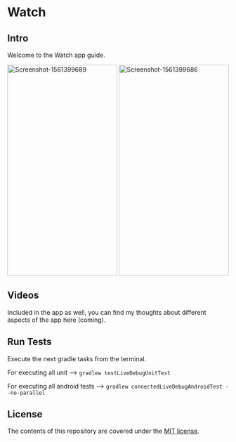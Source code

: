 # Watch

## Intro

Welcome to the Watch app guide.

<a href="https://ibb.co/ngzFFDR"><img src="https://i.ibb.co/ysc82GW/Screenshot-1563618481.png" alt="Screenshot-1561399689" border="0" width="250" height="480"></a>
<a href="https://ibb.co/zPDMmVX"><img src="https://i.ibb.co/ZmqG7Bm/Screenshot-1563618490.png" alt="Screenshot-1561399686" border="0" width="250" height="480"></a>

## Videos

Included in the app as well, you can find my thoughts about different aspects of the app here (coming).

## Run Tests

Execute the next gradle tasks from the terminal.

For executing all unit --> `gradlew testLiveDebugUnitTest`

For executing all android tests --> `gradlew connectedLiveDebugAndroidTest --no-parallel`

## License

The contents of this repository are covered under the [MIT license](https://en.wikipedia.org/wiki/MIT_License).
